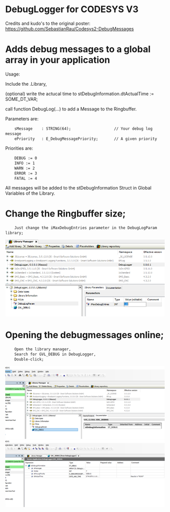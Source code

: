 # DebugLogger for CODESYS V3 

Credits and kudo's to the original poster: https://github.com/SebastianRau/Codesys2-DebugMessages


# Adds debug messages to a global array in your application

Usage:

Include the .Library,

(optional) write the actucal time to stDebugInformation.dtActualTime := SOME_DT_VAR;

call function DebugLog(...) to add a Message to the Ringbuffer. 

Parameters are:

        sMessage 	: STRING(64);                   // Your debug log message
        ePriority 	: E_DebugMessagePriority;       // A given priority

Priorities are:

        DEBUG := 0
        INFO := 1
        WARN := 2
        ERROR := 3
        FATAL := 4

All messages will be added to the stDebugInformation Struct in Global Variables of the Library.


# Change the Ringbuffer size;

        Just change the iMaxDebugEntries parameter in the DebugLogParam library;

![Alt text](https://github.com/Aliazzzz/DebugLogger-for-CODESYS-V3/blob/master/pics/DebugLogger%20iMaxDebugEntries%20parameter%20change.png "iMaxDebugEntries Parameter Change")



# Opening the debugmessages online;

        Open the library manager, 
        Search for GVL_DEBUG in DebugLogger, 
        Double-click;

![Alt text](https://github.com/Aliazzzz/DebugLogger-for-CODESYS-V3/blob/master/pics/GVL_DEBUG%20online.png "debug online")
![Alt text](https://github.com/Aliazzzz/DebugLogger-for-CODESYS-V3/blob/master/pics/GVL_DEBUG%20online%202.png "debug online 2")

